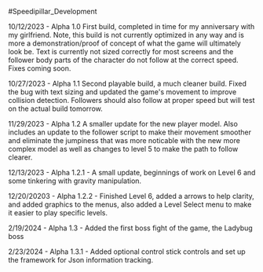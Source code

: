 #Speedipillar_Development


10/12/2023 - Alpha 1.0 First build, completed in time for my anniversary with my girlfriend. Note, this build is not currently optimized in any way and is more a demonstration/proof of concept of what the game will ultimately look be. Text is currently not sized correctly for most screens and the follower body parts of the character do not follow at the correct speed. Fixes coming soon.

10/27/2023 - Alpha 1.1 Second playable build, a much cleaner build. Fixed the bug with text sizing and updated the game's movement to improve collision detection. Followers should also follow at proper speed but will test on the actual build tomorrow.

11/29/2023 - Alpha 1.2 A smaller update for the new player model. Also includes an update to the follower script to make their movement smoother and eliminate the jumpiness that was more noticable with the new more complex model as well as changes to level 5 to make the path to follow clearer.

12/13/2023 - Alpha 1.2.1 - A small update, beginnings of work on Level 6 and some tinkering with gravity manipulation.

12/20/20203 - Alpha 1.2.2 -  Finished Level 6, added a arrows to help clarity, and added graphics to the menus, also added a Level Select menu to make it easier to play specific levels.

2/19/2024 - Alpha 1.3 - Added the first boss fight of the game, the Ladybug boss

2/23/2024 - Alpha 1.3.1 - Added optional control stick controls and set up the framework for Json information tracking. 
